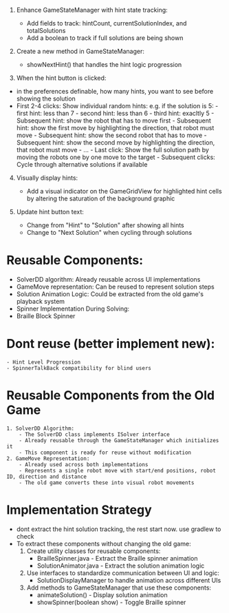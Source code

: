 1. Enhance GameStateManager with hint state tracking:
   - Add fields to track: hintCount, currentSolutionIndex, and totalSolutions
   - Add a boolean to track if full solutions are being shown
   
2. Create a new method in GameStateManager:
   - showNextHint() that handles the hint logic progression
   
3. When the hint button is clicked:
  - in the preferences definable, how many hints, you want to see before showing the solution
   - First 2-4 clicks: Show individual random hints: e.g. if the solution is 5:
    - first hint: less than 7
    - second hint: less than 6
    - third hint: exacltly 5
    - Subsequent hint: show the robot that has to move first
    - Subsequent hint: show the first move by highlighting the direction, that robot must move
    - Subsequent hint: show the second robot that has to move
    - Subsequent hint: show the second move by highlighting the direction, that robot must move
    - ...
    - Last click: Show the full solution path by moving the robots one by one move to the target
    - Subsequent clicks: Cycle through alternative solutions if available
   
4. Visually display hints:
   - Add a visual indicator on the GameGridView for highlighted hint cells by altering the saturation of the background graphic
   
5. Update hint button text:
   - Change from "Hint" to "Solution" after showing all hints
   - Change to "Next Solution" when cycling through solutions

# Reusable Components:
- SolverDD algorithm: Already reusable across UI implementations
- GameMove representation: Can be reused to represent solution steps
- Solution Animation Logic: Could be extracted from the old game's playback system
- Spinner Implementation During Solving:
- Braille Block Spinner
    
# Dont reuse (better implement new): 

    - Hint Level Progression
    - SpinnerTalkBack compatibility for blind users

# Reusable Components from the Old Game
    1. SolverDD Algorithm:
        - The SolverDD class implements ISolver interface
        - Already reusable through the GameStateManager which initializes it
        - This component is ready for reuse without modification
    2. GameMove Representation:
        - Already used across both implementations
        - Represents a single robot move with start/end positions, robot ID, direction and distance
        - The old game converts these into visual robot movements

# Implementation Strategy
- dont extract the hint solution tracking, the rest start now. use gradlew to check
- To extract these components without changing the old game:
    1. Create utility classes for reusable components:
        - BrailleSpinner.java - Extract the Braille spinner animation
        - SolutionAnimator.java - Extract the solution animation logic
    2. Use interfaces to standardize communication between UI and logic:
        - SolutionDisplayManager to handle animation across different UIs
    3. Add methods to GameStateManager that use these components:
        - animateSolution() - Display solution animation
        - showSpinner(boolean show) - Toggle Braille spinner
